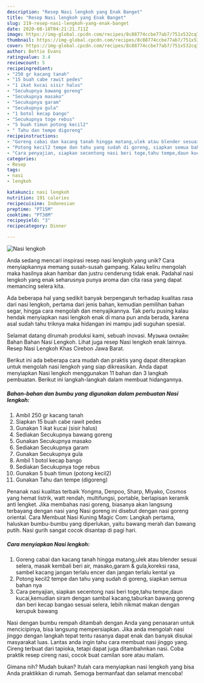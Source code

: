 ```yaml
---
description: "Resep Nasi lengkoh yang Enak Banget"
title: "Resep Nasi lengkoh yang Enak Banget"
slug: 219-resep-nasi-lengkoh-yang-enak-banget
date: 2020-08-18T04:21:21.711Z
image: https://img-global.cpcdn.com/recipes/8c88774ccbe77ab7/751x532cq70/nasi-lengkoh-foto-resep-utama.jpg
thumbnail: https://img-global.cpcdn.com/recipes/8c88774ccbe77ab7/751x532cq70/nasi-lengkoh-foto-resep-utama.jpg
cover: https://img-global.cpcdn.com/recipes/8c88774ccbe77ab7/751x532cq70/nasi-lengkoh-foto-resep-utama.jpg
author: Bettie Evans
ratingvalue: 3.4
reviewcount: 5
recipeingredient:
- "250 gr kacang tanah"
- "15 buah cabe rawit pedes"
- "1 ikat kucai sisir halus"
- "Secukupnya bawang goreng"
- "Secukupnya masako"
- "Secukupnya garam"
- "Secukupnya gula"
- "1 botol kecap bango"
- "Secukupnya toge rebus"
- "5 buah timun potong kecil2"
- " Tahu dan tempe digoreng"
recipeinstructions:
- "Goreng cabai dan kacang tanah hingga matang,ulek atau blender sesuai selera, masak kembali beri air, masako,garam &amp; gula,koreksi rasa, sambel kacang jangan terlalu encer dan jangan terlalu kental ya"
- "Potong kecil2 tempe dan tahu yang sudah di goreng, siapkan semua bahan nya"
- "Cara penyajian, siapkan secentong nasi beri toge,tahu tempe,daun kucai,kemudian siram dengan sambal kacang,taburkan bawang goreng dan beri kecap bangao sesuai selera, lebih nikmat makan dengan kerupuk bawang"
categories:
- Resep
tags:
- nasi
- lengkoh

katakunci: nasi lengkoh 
nutrition: 191 calories
recipecuisine: Indonesian
preptime: "PT15M"
cooktime: "PT38M"
recipeyield: "3"
recipecategory: Dinner

---
```



![Nasi lengkoh](https://img-global.cpcdn.com/recipes/8c88774ccbe77ab7/751x532cq70/nasi-lengkoh-foto-resep-utama.jpg)

Anda sedang mencari inspirasi resep nasi lengkoh yang unik? Cara menyiapkannya memang susah-susah gampang. Kalau keliru mengolah maka hasilnya akan hambar dan justru cenderung tidak enak. Padahal nasi lengkoh yang enak seharusnya punya aroma dan cita rasa yang dapat memancing selera kita.

Ada beberapa hal yang sedikit banyak berpengaruh terhadap kualitas rasa dari nasi lengkoh, pertama dari jenis bahan, kemudian pemilihan bahan segar, hingga cara mengolah dan menyajikannya. Tak perlu pusing kalau hendak menyiapkan nasi lengkoh enak di mana pun anda berada, karena asal sudah tahu triknya maka hidangan ini mampu jadi suguhan spesial.

Selamat datang dirumah produksi kami, sebuah inovasi. Музыка онлайн: Bahan Bahan Nasi Lengkoh. Lihat juga resep Nasi lengkoh enak lainnya. Resep Nasi Lengkoh Khas Cirebon Jawa Barat.


Berikut ini ada beberapa cara mudah dan praktis yang dapat diterapkan untuk mengolah nasi lengkoh yang siap dikreasikan. Anda dapat menyiapkan Nasi lengkoh menggunakan 11 bahan dan 3 langkah pembuatan. Berikut ini langkah-langkah dalam membuat hidangannya.

<!--inarticleads1-->

##### Bahan-bahan dan bumbu yang digunakan dalam pembuatan Nasi lengkoh:

1. Ambil 250 gr kacang tanah
1. Siapkan 15 buah cabe rawit pedes
1. Gunakan 1 ikat kucai (sisir halus)
1. Sediakan Secukupnya bawang goreng
1. Gunakan Secukupnya masako
1. Sediakan Secukupnya garam
1. Gunakan Secukupnya gula
1. Ambil 1 botol kecap bango
1. Sediakan Secukupnya toge rebus
1. Gunakan 5 buah timun (potong kecil2)
1. Gunakan  Tahu dan tempe (digoreng)


Penanak nasi kualitas terbaik Yongma, Denpoo, Sharp, Miyako, Cosmos yang hemat listrik, watt rendah, multifungsi, portable, berlapisan keramik anti lengket. Jika membahas nasi goreng, biasanya akan langsung terbayang dengan nasi yang Nasi goreng ini disebut dengan nasi goreng oriental. Cara Membuat Nasi Kuning Magic Com: Langkah pertama, haluskan bumbu-bumbu yang diperlukan, yaitu bawang merah dan bawang putih. Nasi gurih sangat cocok disantap di pagi hari. 

<!--inarticleads2-->

##### Cara menyiapkan Nasi lengkoh:

1. Goreng cabai dan kacang tanah hingga matang,ulek atau blender sesuai selera, masak kembali beri air, masako,garam &amp; gula,koreksi rasa, sambel kacang jangan terlalu encer dan jangan terlalu kental ya
1. Potong kecil2 tempe dan tahu yang sudah di goreng, siapkan semua bahan nya
1. Cara penyajian, siapkan secentong nasi beri toge,tahu tempe,daun kucai,kemudian siram dengan sambal kacang,taburkan bawang goreng dan beri kecap bangao sesuai selera, lebih nikmat makan dengan kerupuk bawang


Nasi dengan bumbu rempah ditambah dengan Anda yang penasaran untuk mencicipinya, bisa langsung mempersiapkan. Jika anda mengolah nasi jinggo dengan langkah tepat tentu rasanya dapat enak dan banyak disukai masyarakat luas. Lantas anda ingin tahu cara membuat nasi jinggo yang. Cireng terbuat dari tapioka, tetapi dapat juga ditambahnkan nasi. Coba praktik resep cireng nasi, cocok buat camilan sore atau malam. 

Gimana nih? Mudah bukan? Itulah cara menyiapkan nasi lengkoh yang bisa Anda praktikkan di rumah. Semoga bermanfaat dan selamat mencoba!
